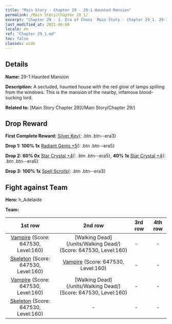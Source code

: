 ```yaml
---
title: "Main Story - Chapter 29 - 29-1 Haunted Mansion"
permalink: /Main Story/Chapter 29_1/
excerpt: "Chapter 29 - 1. Era of Chaos  Main Story - Chapter 29_1. 29-1 Haunted Mansion"
last_modified_at: 2021-06-08
locale: en
ref: "Chapter 29_1.md"
toc: false
classes: wide
---
```


## Details

 **Name:** 29-1 Haunted Mansion

 **Description:** A secluded, haunted house with the red glow of lamps spilling from the windows. This is the mansion of the nearby, infamous blood-sucking lord.

 **Related to:** [Main Story Chapter 29](/Main Story/Chapter 29/)

## Drop Reward

 **First Complete Reward:** [Silver Key](/Items/con_693/){: .btn .btn--era3}

 **Drop 1:** **100% 1x** [Radiant Gems +5](/Items/mat_100/){: .btn .btn--era5}

 **Drop 2:** **60% 0x** [Star Crystal +4](/Items/mat_94/){: .btn .btn--era5}, **40% 1x** [Star Crystal +4](/Items/mat_94/){: .btn .btn--era5}

 **Drop 3:** **100% 1x** [Spell Scrolls](/Items/con_694/){: .btn .btn--era3}


## Fight against Team
 **Hero:** h_Adelaide

 **Team:**


  | 1st row | 2nd row | 3rd row | 4th row |
  |:----:|:----:|:----|:----:|
  | [Vampire](/units/Vampire/) (Score: 647530, Level:160)  | [Walking Dead](/units/Walking Dead/) (Score: 647530, Level:160)  | - | - |
  | [Skeleton](/units/Skeleton/) (Score: 647530, Level:160)  | [Vampire](/units/Vampire/) (Score: 647530, Level:160)  | - | - |
  | [Vampire](/units/Vampire/) (Score: 647530, Level:160)  | [Walking Dead](/units/Walking Dead/) (Score: 647530, Level:160)  | - | - |
  | [Skeleton](/units/Skeleton/) (Score: 647530, Level:160)  | - | - | - |


